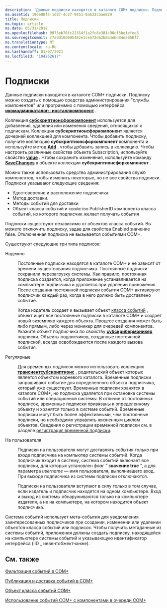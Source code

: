 ```yaml
---
description: 'Данные подписки находятся в каталоге COM+ подписки. Подписку можно создать с помощью средства администрирования "службы компонентов" или программно с помощью интерфейса Икомадминкаталог:: Инсталлкомпонент.'
ms.assetid: 190e88f3-1d87-4c27-9451-0a633cbae829
title: Подписки
ms.topic: article
ms.date: 05/31/2018
ms.openlocfilehash: 9973eb76fc22354f1a2fc8e381c90cf5be1efee3
ms.sourcegitcommit: c7add10d695482e1ceb72d62b8a4ebd84ea050f7
ms.translationtype: MT
ms.contentlocale: ru-RU
ms.lasthandoff: 01/07/2021
ms.locfileid: "104262617"
---
```

# <a name="subscriptions"></a>Подписки

Данные подписки находятся в каталоге COM+ подписки. Подписку можно создать с помощью средства администрирования "службы компонентов" или программно с помощью интерфейса [**икомадминкаталог:: инсталлкомпонент**](/windows/desktop/api/ComAdmin/nf-comadmin-icomadmincatalog-installcomponent) .

Коллекция [**субскриптионсфоркомпонент**](subscriptionsforcomponent.md) используется для добавления, удаления или изменения сведений, относящихся к подпискам. Коллекция **субскриптионсфоркомпонент** является дочерней коллекцией для компонента. Чтобы добавить подписку, получите коллекцию **субскриптионсфоркомпонент** компонента и используйте метод [**Add**](/windows/desktop/api/ComAdmin/nf-comadmin-icatalogcollection-add) , чтобы добавить запись в коллекцию. Чтобы настроить различные свойства объекта Subscription, используйте свойство [**value**](/windows/desktop/api/ComAdmin/nf-comadmin-icatalogobject-get_value) . Чтобы сохранить изменения, используйте команду [**SaveChanges**](/windows/desktop/api/ComAdmin/nf-comadmin-icatalogcollection-savechanges) в объекте коллекции **субскриптионсфоркомпонент** .

Можно также использовать средство администрирования служб компонентов, чтобы изменить некоторые, но не все свойства подписки. Подписки указывают следующие сведения:

-   Удостоверение и расположение подписчика
-   Метод доставки.
-   Методы событий для доставки
-   Объект класса событий и свойство PublisherID компонента класса событий, из которого подписчик желает получать события

Подписки существуют независимо от объектов класса событий. Вы можете отключить подписку, задав для свойства Enabled значение false. Отключенная подписка не вызывается событиями COM+.

Существуют следующие три типа подписок:

<dl> <dt>

<span id="Persistent"></span><span id="persistent"></span><span id="PERSISTENT"></span>Надежно
</dt> <dd>

Постоянные подписки находятся в каталоге COM+ и не зависят от времени существования подписчика. Постоянные подписки сохранили перезагрузку системы. Как правило, постоянная подписка создается, когда приложение устанавливается на компьютере подписчика и удаляется при удалении приложения. После создания постоянной подписки события COM+ активируют подписчик каждый раз, когда в него должно быть доставлено событие.

Когда издатель создает и вызывает объект [класса событий](the-com--event-class-object.md) , объект ищет все постоянные подписки в каталоге COM+ и создает новый экземпляр каждого объекта. Процесс создания может быть либо прямым, либо через моникер для очередей компонентов. Укажите объект подписчика по свойству [**субскрибермоникер**](subscriptionsforcomponent.md) подписки. Объекты подписчиков, созданные постоянной подпиской, всегда освобождаются после каждого вызова события.

</dd> <dt>

<span id="Transient"></span><span id="transient"></span><span id="TRANSIENT"></span>Регулярные
</dt> <dd>

Для временных подписок можно использовать коллекцию [**трансиентсубскриптионс**](transientsubscriptions.md) , родительский объект которых является объектом корневого каталога. Временные подписки запрашивают событие для определенного объекта подписчика, который уже существует. Временные подписки хранятся в каталоге COM+, но подписка удаляется при остановке системы событий или операционной системы. В отличие от постоянных подписок, временные подписки привязаны к определенному объекту и хранятся только в системе событий. Временные подписки могут быть более эффективными, чем постоянные подписки, но необходимо управлять жизненным циклом объектов. Сведения о регистрации временной подписки см. в разделе [регистрация временной подписки](registering-a-transient-subscription.md).

</dd> <dt>

<span id="Per_user"></span><span id="per_user"></span><span id="PER_USER"></span>На пользователя
</dt> <dd>

Подписки на пользователя могут доставлять события только при входе подписчика на компьютер системы событий. Когда подписчик входит в систему, система событий включает все подписки, для которых установлен *флаг "* **значение true** ", а для параметра *username* — имя пользователя, выполнившего вход. При выходе подписчика из системы подписки отключаются.

Подписки на пользователя вступают в силу только в том случае, если издатель и подписчик находятся на одном компьютере. Вход и выход из системы обнаруживаются только на компьютере издателя, а не на компьютере, на котором находится объект подписчика.

</dd> </dl>

Система событий использует мета-события для уведомления заинтересованных подписчиков при создании, изменении или удалении объектов класса событий или подписок. Чтобы получить метаданные из системы событий, приложения должны создать подписку, находящейся на компьютере системы событий и указывающую идентификатор интерфейса (IID \_ иевентобжектчанже).

## <a name="related-topics"></a>См. также

<dl> <dt>

[Фильтрация событий в COM+](filtering-events-in-com-.md)
</dt> <dt>

[Публикация и доставка событий в COM+](publishing-and-delivering-events-in-com-.md)
</dt> <dt>

[Объект класса событий COM+](the-com--event-class-object.md)
</dt> <dt>

[Использование событий COM+ с компонентами в очереди COM+](using-com--events-with-com--queued-components.md)
</dt> </dl>

 

 



